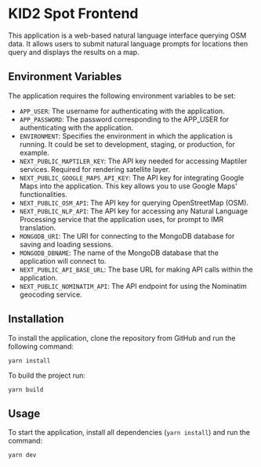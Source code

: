 # KID2 Spot Frontend

This application is a web-based natural language interface querying OSM data. It allows users to submit natural language prompts for locations then query and displays the results on a map.

## Environment Variables

The application requires the following environment variables to be set:

- `APP_USER`: The username for authenticating with the application.
- `APP_PASSWORD`: The password corresponding to the APP_USER for authenticating with the application. 
- `ENVIRONMENT`: Specifies the environment in which the application is running. It could be set to development, staging, or production, for example.
- `NEXT_PUBLIC_MAPTILER_KEY`: The API key needed for accessing Maptiler services. Required for rendering satellite layer.
- `NEXT_PUBLIC_GOOGLE_MAPS_API_KEY`: The API key for integrating Google Maps into the application. This key allows you to use Google Maps' functionalities.
- `NEXT_PUBLIC_OSM_API`: The API key for querying OpenStreetMap (OSM).
- `NEXT_PUBLIC_NLP_API`: The API key for accessing any Natural Language Processing service that the application uses, for prompt to IMR translation.
- `MONGODB_URI`: The URI for connecting to the MongoDB database for saving and loading sessions.
- `MONGODB_DBNAME`: The name of the MongoDB database that the application will connect to. 
- `NEXT_PUBLIC_API_BASE_URL`: The base URL for making API calls within the application.
- `NEXT_PUBLIC_NOMINATIM_API`: The API endpoint for using the Nominatim geocoding service.

## Installation

To install the application, clone the repository from GitHub and run the following command:

`yarn install`

To build the project run:

`yarn build`

## Usage

To start the application, install all dependencies (`yarn install`) and run the command:

`yarn dev`

